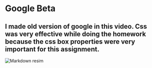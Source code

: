 # Google Beta
I made old version of google in this video. Css was very effective while doing the homework because the css box properties were very important for this assignment.
---
![Markdown resim](https://web.archive.org/web/19990504112211im_/http://www.google.com/google.jpg)
```(this was google's old photo..)
```